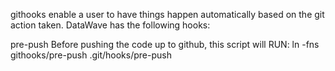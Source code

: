 githooks enable a user to have things happen automatically based on the git action taken.  DataWave has the following hooks:

pre-push
Before pushing the code up to github, this script will 
RUN:
  ln -fns githooks/pre-push .git/hooks/pre-push 
